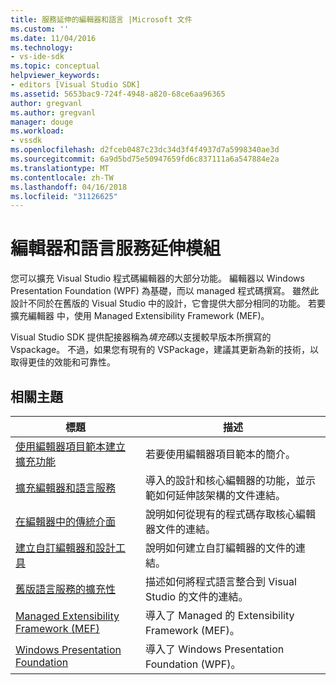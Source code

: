 ```yaml
---
title: 服務延伸的編輯器和語言 |Microsoft 文件
ms.custom: ''
ms.date: 11/04/2016
ms.technology:
- vs-ide-sdk
ms.topic: conceptual
helpviewer_keywords:
- editors [Visual Studio SDK]
ms.assetid: 5653bac9-724f-4948-a820-68ce6aa96365
author: gregvanl
ms.author: gregvanl
manager: douge
ms.workload:
- vssdk
ms.openlocfilehash: d2fceb0487c23dc34d3f4f4937d7a5998340ae3d
ms.sourcegitcommit: 6a9d5bd75e50947659fd6c837111a6a547884e2a
ms.translationtype: MT
ms.contentlocale: zh-TW
ms.lasthandoff: 04/16/2018
ms.locfileid: "31126625"
---
```

# <a name="editor-and-language-service-extensions"></a>編輯器和語言服務延伸模組
您可以擴充 Visual Studio 程式碼編輯器的大部分功能。 編輯器以 Windows Presentation Foundation (WPF) 為基礎，而以 managed 程式碼撰寫。 雖然此設計不同於在舊版的 Visual Studio 中的設計，它會提供大部分相同的功能。 若要擴充編輯器 中，使用 Managed Extensibility Framework (MEF)。  
  
 Visual Studio SDK 提供配接器稱為*填充碼*以支援較早版本所撰寫的 Vspackage。 不過，如果您有現有的 VSPackage，建議其更新為新的技術，以取得更佳的效能和可靠性。  
  
## <a name="related-topics"></a>相關主題  
  
|標題|描述|  
|-----------|-----------------|  
|[使用編輯器項目範本建立擴充功能](../extensibility/creating-an-extension-with-an-editor-item-template.md)|若要使用編輯器項目範本的簡介。|  
|[擴充編輯器和語言服務](../extensibility/extending-the-editor-and-language-services.md)|導入的設計和核心編輯器的功能，並示範如何延伸該架構的文件連結。|  
|[在編輯器中的傳統介面](../extensibility/legacy-interfaces-in-the-editor.md)|說明如何從現有的程式碼存取核心編輯器文件的連結。|  
|[建立自訂編輯器和設計工具](../extensibility/creating-custom-editors-and-designers.md)|說明如何建立自訂編輯器的文件的連結。|  
|[舊版語言服務的擴充性](../extensibility/internals/legacy-language-service-extensibility.md)|描述如何將程式語言整合到 Visual Studio 的文件的連結。|  
|[Managed Extensibility Framework (MEF)](/dotnet/framework/mef/index)|導入了 Managed 的 Extensibility Framework (MEF)。|  
|[Windows Presentation Foundation](/dotnet/framework/wpf/index)|導入了 Windows Presentation Foundation (WPF)。|